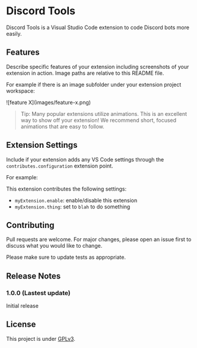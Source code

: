 # Discord Tools

Discord Tools is a Visual Studio Code extension to code Discord bots more easily.


## Features

Describe specific features of your extension including screenshots of your extension in action. Image paths are relative to this README file.

For example if there is an image subfolder under your extension project workspace:

\!\[feature X\]\(images/feature-x.png\)

> Tip: Many popular extensions utilize animations. This is an excellent way to show off your extension! We recommend short, focused animations that are easy to follow.


## Extension Settings

Include if your extension adds any VS Code settings through the `contributes.configuration` extension point.

For example:

This extension contributes the following settings:

* `myExtension.enable`: enable/disable this extension
* `myExtension.thing`: set to `blah` to do something


## Contributing

Pull requests are welcome. For major changes, please open an issue first to discuss what you would like to change.

Please make sure to update tests as appropriate.


## Release Notes

### 1.0.0 (Lastest update)

Initial release


## License

This project is under [GPLv3](https://github.com/Darkempire78/Raid-Protect-Discord-Bot/blob/master/LICENSE).
